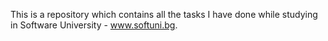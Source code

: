 This is a repository which contains all the tasks I have done while studying in Software University - www.softuni.bg.